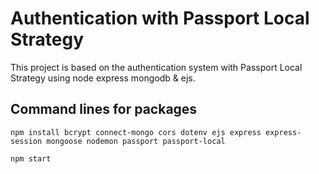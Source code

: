 # Authentication with Passport Local Strategy

This project is based on the authentication system with Passport Local Strategy using node express mongodb & ejs. 

## Command lines for packages

`npm install bcrypt connect-mongo cors dotenv ejs express express-session mongoose nodemon passport passport-local`

`npm start`
